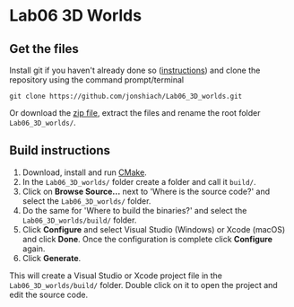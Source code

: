 # Lab06 3D Worlds

## Get the files

Install git if you haven't already done so ([instructions](https://github.com/git-guides/install-git)) and clone the repository using the command prompt/terminal

```
git clone https://github.com/jonshiach/Lab06_3D_worlds.git
```

Or download the [zip file](https://github.com/jonshiach/Lab06_3D_worlds/zipball/master/), extract the files and rename the root folder `Lab06_3D_worlds/`.

## Build instructions

1. Download, install and run <a href="https://www.cmake.org" target="_blank">CMake</a>.
2. In the `Lab06_3D_worlds/` folder create a folder and call it `build/`.
3. Click on **Browse Source...** next to 'Where is the source code?' and select the `Lab06_3D_worlds/` folder.
4. Do the same for 'Where to build the binaries?' and select the `Lab06_3D_worlds/build/` folder.
5. Click **Configure** and select Visual Studio (Windows) or Xcode (macOS) and click **Done**. Once the configuration is complete click **Configure** again.
6. Click **Generate**.

This will create a Visual Studio or Xcode project file in the `Lab06_3D_worlds/build/` folder. Double click on it to open the project and edit the source code.
